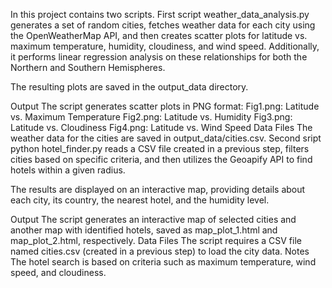 In this project contains two scripts. 
First script weather_data_analysis.py generates a set of random cities, fetches weather data for each city using the OpenWeatherMap API, and then creates scatter plots for latitude vs. maximum temperature, humidity, cloudiness, and wind speed. Additionally, it performs linear regression analysis on these relationships for both the Northern and Southern Hemispheres.

The resulting plots are saved in the output_data directory.

Output
The script generates scatter plots in PNG format:
Fig1.png: Latitude vs. Maximum Temperature
Fig2.png: Latitude vs. Humidity
Fig3.png: Latitude vs. Cloudiness
Fig4.png: Latitude vs. Wind Speed
Data Files
The weather data for the cities are saved in output_data/cities.csv.
Second sript python hotel_finder.py reads a CSV file created in a previous step, filters cities based on specific criteria, and then utilizes the Geoapify API to find hotels within a given radius.

The results are displayed on an interactive map, providing details about each city, its country, the nearest hotel, and the humidity level.

Output
The script generates an interactive map of selected cities and another map with identified hotels, saved as map_plot_1.html and map_plot_2.html, respectively.
Data Files
The script requires a CSV file named cities.csv (created in a previous step) to load the city data.
Notes
The hotel search is based on criteria such as maximum temperature, wind speed, and cloudiness.
